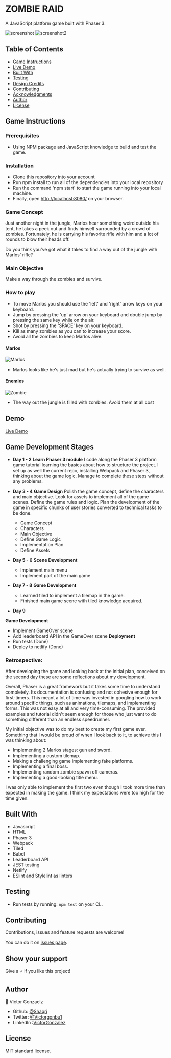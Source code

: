 # ZOMBIE RAID
A JavaScript platform game built with Phaser 3.

![screenshot](./dist/assets/Screenshots/Screenshot_1.png)
![screenshot2](./dist/assets/Screenshots/Screenshot_2.png)


## Table of Contents

* [Game Instructions](#game-instructions)
* [Live Demo](#demo)
* [Built With](#built-with)
* [Testing](#testing)
* [Design Credits](#design-credits)
* [Contributing](#contributing)
* [Acknowledgments](#acknowledgments)
* [Author](#author)
* [License](#license)

## Game Instructions

### Prerequisites

- Using NPM package and JavaScript knowledge to build and test the game.

### Installation

- Clone this repository into your account
- Run npm install to run all of the dependencies into your local repository
- Run the command 'npm start' to start the game running into your local machine.
- Finally, open [http://localhost:8080/](http://localhost:8080/) on your browser.

### Game Concept

Just another night in the jungle, Marlos hear something weird outside his tent, he takes a peek out and finds himself surrounded by a crowd of zombies. Fortunately, he is carrying his favorite rifle with him and a lot of rounds to blow their heads off. 

Do you think you've got what it takes to find a way out of the jungle with Marlos' rifle?

### Main Objective

Make a way through the zombies and survive.

### How to play

- To move Marlos you should use the 'left' and 'right' arrow keys on your keyboard.
- Jump by pressing the 'up' arrow on your keyboard and double jump by pressing the same key while on the air.
- Shot by pressing the 'SPACE' key on your keyboard.
- Kill as many zombies as you can to increase your score.
- Avoid all the zombies to keep Marlos alive.

#### Marlos

![Marlos](./dist/assets/Soldier-Guy-PNG/_Mode-Gun/01-Idle/E_E_Gun__Idle_000.png)

- Marlos looks like he's just mad but he's actually trying to survive as well.

#### Enemies

![Zombie](./dist/assets/Zombie/Zombie1/animation/Idle1.png)

- The way out the jungle is filled with zombies. Avoid them at all cost

## Demo

[Live Demo](https://zombieraid.netlify.app)

## Game Development Stages

- **Day 1 - 2**
**Learn Phaser 3 module**
 I code along the Phaser 3 platform game tutorial learning the basics about how to structure the project. I set up as well the current repo, installing Webpack and Phaser 3, thinking about the game logic. Manage to complete these steps without any problems.

- **Day 3 - 4**
**Game Design**
 Polish the game concept, define the characters and main objective. Look for assets to implement all of the game scenes. Define the game rules and logic. Plan the development of the game in specific chunks of user stories converted to technical tasks to be done. 
  - Game Concept 
  - Characters 
  - Main Objective 
  - Define Game Logic 
  - Implementation Plan 
  - Define Assets 

- **Day 5 - 6**
**Scene Development**
  - Implement main menu 
  - Implement part of the main game

- **Day 7 - 8**
**Game Development**
  - Learned tiled to implement a tilemap in the game.
  - Finished main game scene with tiled knowledge acquired.

- **Day 9**

**Game Development**
  - Implement GameOver scene
  - Add leaderboard API in the GameOver scene
**Deployment**
  - Run tests (Done)
  - Deploy to netlify (Done)

### Retrospective:

After developing the game and looking back at the initial plan, conceived on the second day these are some reflections about my development.


Overall, Phaser is a great framework but it takes some time to understand completely. Its documentation is confusing and not cohesive enough for first-timers. This meant a lot of time was invested in googling how to work around specific things, such as animations, tilemaps, and implementing forms. This was not easy at all and very time-consuming. The provided examples and tutorial didn't seem enough for those who just want to do something different than an endless speedrunner. 

My initial objective was to do my best to create my first game ever. Something that I would be proud of when I look back to it, to achieve this I was thinking about: 

- Implementing 2 Marlos stages: gun and sword.
- Implementing a custom tilemap.
- Making a challenging game implementing fake platforms.
- Implementing a final boss.
- Implementing random zombie spawn off cameras.
- Implementing a good-looking title menu.

I was only able to implement the first two even though I took more time than expected in making the game. I think my expectations were too high for the time given. 


## Built With
- Javascript
- HTML
- Phaser 3
- Webpack
- Tiled
- Babel
- Leaderboard API
- JEST testing
- Netlify
- ESlint and Stylelint as linters

## Testing

- Run tests by running: `npm test` on your CL.


## Contributing

Contributions, issues and feature requests are welcome!

You can do it on [issues page](issues/).

## Show your support

Give a ⭐️ if you like this project!

## Author

👤 Victor Gonzaelz
- Github: [@Shaqri](https://github.com/shaqri)
- Twitter: [@Victorgonbu1](https://twitter.com/victorgonbu1)
- LinkedIn :[VictorGonzalez](https://www.linkedin.com/in/victor-manuel-gonzalez-buitrago/)

## License

MIT standard license.


